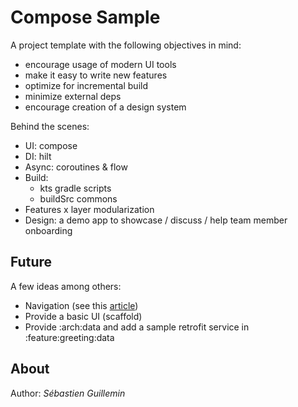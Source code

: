 # Compose Sample

A project template with the following objectives in mind:

* encourage usage of modern UI tools
* make it easy to write new features
* optimize for incremental build
* minimize external deps
* encourage creation of a design system

Behind the scenes:

* UI: compose
* DI: hilt
* Async: coroutines & flow
* Build:
  - kts gradle scripts
  - buildSrc commons
* Features x layer modularization
* Design: a demo app to showcase / discuss / help team member onboarding

## Future

A few ideas among others:

* Navigation (see this [article](https://proandroiddev.com/compose-destinations-simpler-and-safer-navigation-in-compose-with-no-compromises-74a59c6b727d))
* Provide a basic UI (scaffold)
* Provide :arch:data and add a sample retrofit service in :feature:greeting:data

## About

Author: *Sébastien Guillemin*